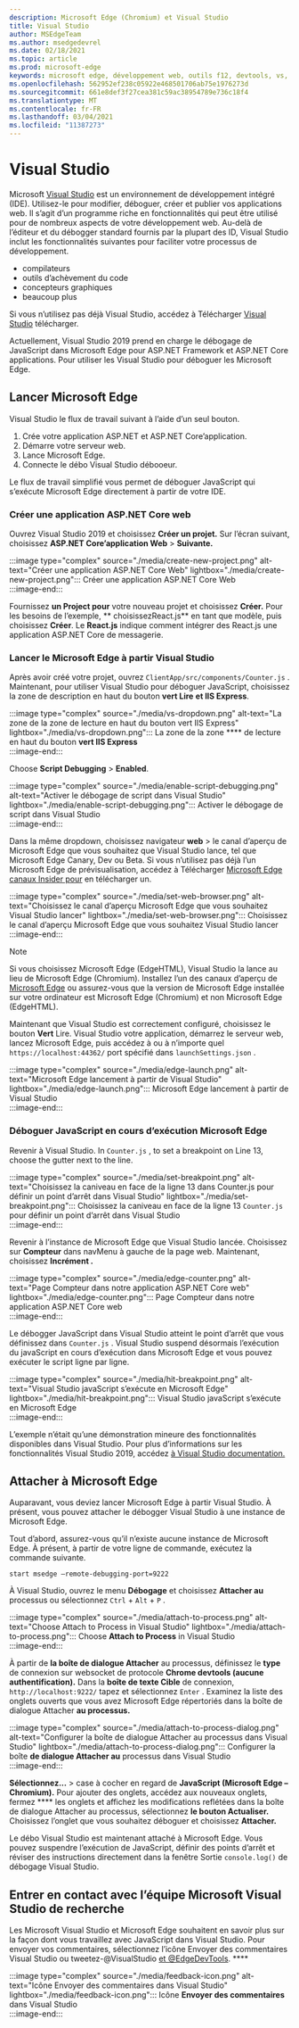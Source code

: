 ```yaml
---
description: Microsoft Edge (Chromium) et Visual Studio
title: Visual Studio
author: MSEdgeTeam
ms.author: msedgedevrel
ms.date: 02/18/2021
ms.topic: article
ms.prod: microsoft-edge
keywords: microsoft edge, développement web, outils f12, devtools, vs, visual studio, débogueur
ms.openlocfilehash: 562952ef238c05922e468501706ab75e1976273d
ms.sourcegitcommit: 661e8def3f27cea381c59ac38954789e736c18f4
ms.translationtype: MT
ms.contentlocale: fr-FR
ms.lasthandoff: 03/04/2021
ms.locfileid: "11387273"
---
```

# <a name="visual-studio"></a>Visual Studio  

Microsoft [Visual Studio][MicrosoftVisualstudioVs] est un environnement de développement intégré \(IDE\).   Utilisez-le pour modifier, déboguer, créer et publier vos applications web.  Il s’agit d’un programme riche en fonctionnalités qui peut être utilisé pour de nombreux aspects de votre développement web.  Au-delà de l’éditeur et du débogger standard fournis par la plupart des ID, Visual Studio inclut les fonctionnalités suivantes pour faciliter votre processus de développement.  

*   compilateurs  
*   outils d’achèvement du code  
*   concepteurs graphiques  
*   beaucoup plus  
    
Si vous n’utilisez pas déjà Visual Studio, accédez à Télécharger [Visual Studio][MicrosoftVisualstudioDownloads] télécharger.  

Actuellement, Visual Studio 2019 prend en charge le débogage de JavaScript dans Microsoft Edge pour ASP.NET Framework et ASP.NET Core applications.  Pour utiliser les Visual Studio pour déboguer les Microsoft Edge.  

## <a name="launch-microsoft-edge"></a>Lancer Microsoft Edge  

Visual Studio le flux de travail suivant à l’aide d’un seul bouton.  

1.  Crée votre application ASP.NET et ASP.NET Core’application.  
1.  Démarre votre serveur web.  
1.  Lance Microsoft Edge.  
1.  Connecte le débo Visual Studio débooeur.  
    
Le flux de travail simplifié vous permet de déboguer JavaScript qui s’exécute Microsoft Edge directement à partir de votre IDE.  

### <a name="create-a-new-aspnet-core-web-app"></a>Créer une application ASP.NET Core web  

Ouvrez Visual Studio 2019 et choisissez **Créer un projet.**  Sur l’écran suivant, choisissez **ASP.NET Core’application Web**  >  **Suivante.**  

:::image type="complex" source="./media/create-new-project.png" alt-text="Créer une application ASP.NET Core Web" lightbox="./media/create-new-project.png":::
   Créer une application ASP.NET Core Web  
:::image-end:::  

Fournissez **un Project pour** votre nouveau projet et choisissez **Créer.**  Pour les besoins de l’exemple, ** choisissezReact.js** en tant que modèle, puis choisissez **Créer**.  Le **React.js** indique comment intégrer des React.js une application ASP.NET Core de messagerie.  

### <a name="launch-microsoft-edge-from-visual-studio"></a>Lancer le Microsoft Edge à partir Visual Studio  

Après avoir créé votre projet, ouvrez `ClientApp/src/components/Counter.js` .  Maintenant, pour utiliser Visual Studio pour déboguer JavaScript, choisissez la zone de description en haut du bouton **vert Lire** **et IIS Express**.  

:::image type="complex" source="./media/vs-dropdown.png" alt-text="La zone de la zone de lecture en haut du bouton vert IIS Express" lightbox="./media/vs-dropdown.png":::
   La zone de la zone **** de lecture en haut du bouton **vert IIS Express**  
:::image-end:::  

Choose **Script Debugging**  >  **Enabled**.  

:::image type="complex" source="./media/enable-script-debugging.png" alt-text="Activer le débogage de script dans Visual Studio" lightbox="./media/enable-script-debugging.png":::
   Activer le débogage de script dans Visual Studio  
:::image-end:::  

Dans la même dropdown, choisissez navigateur **web** > le canal d’aperçu de Microsoft Edge que vous souhaitez que Visual Studio lance, tel que Microsoft Edge Canary, Dev ou Beta.  Si vous n’utilisez pas déjà l’un Microsoft Edge de prévisualisation, accédez à Télécharger [Microsoft Edge canaux Insider pour][MicrosoftedgeinsiderDownload] en télécharger un.  

:::image type="complex" source="./media/set-web-browser.png" alt-text="Choisissez le canal d’aperçu Microsoft Edge que vous souhaitez Visual Studio lancer" lightbox="./media/set-web-browser.png":::
   Choisissez le canal d’aperçu Microsoft Edge que vous souhaitez Visual Studio lancer  
:::image-end:::  

> [!NOTE]
> Si vous choisissez Microsoft Edge \(EdgeHTML\), Visual Studio la lance au lieu de Microsoft Edge \(Chromium\).  Installez l’un des canaux d’aperçu de [Microsoft Edge][MicrosoftedgeinsiderDownload] ou assurez-vous que la version de Microsoft Edge installée sur votre ordinateur est Microsoft Edge \(Chromium\) et non Microsoft Edge \(EdgeHTML\).  

Maintenant que Visual Studio est correctement configuré, choisissez le bouton **Vert** Lire.  Visual Studio votre application, démarrez le serveur web, lancez Microsoft Edge, puis accédez à ou à n’importe quel `https://localhost:44362/` port spécifié dans `launchSettings.json` .  

:::image type="complex" source="./media/edge-launch.png" alt-text="Microsoft Edge lancement à partir de Visual Studio" lightbox="./media/edge-launch.png":::
   Microsoft Edge lancement à partir de Visual Studio  
:::image-end:::  

### <a name="debug-javascript-running-in-microsoft-edge"></a>Déboguer JavaScript en cours d’exécution Microsoft Edge  

Revenir à Visual Studio.  In `Counter.js` , to set a breakpoint on Line 13, choose the gutter next to the line.  

:::image type="complex" source="./media/set-breakpoint.png" alt-text="Choisissez la caniveau en face de la ligne 13 dans Counter.js pour définir un point d’arrêt dans Visual Studio" lightbox="./media/set-breakpoint.png":::
   Choisissez la caniveau en face de la ligne 13 `Counter.js` pour définir un point d’arrêt dans Visual Studio  
:::image-end:::  

Revenir à l’instance de Microsoft Edge que Visual Studio lancée.  Choisissez sur **Compteur** dans navMenu à gauche de la page web.  Maintenant, choisissez **Incrément .**  

:::image type="complex" source="./media/edge-counter.png" alt-text="Page Compteur dans notre application ASP.NET Core web" lightbox="./media/edge-counter.png":::
   Page Compteur dans notre application ASP.NET Core web  
:::image-end:::  

Le débogger JavaScript dans Visual Studio atteint le point d’arrêt que vous définissez dans `Counter.js` .  Visual Studio suspend désormais l’exécution du javaScript en cours d’exécution dans Microsoft Edge et vous pouvez exécuter le script ligne par ligne.  

:::image type="complex" source="./media/hit-breakpoint.png" alt-text="Visual Studio javaScript s’exécute en Microsoft Edge" lightbox="./media/hit-breakpoint.png":::
   Visual Studio javaScript s’exécute en Microsoft Edge  
:::image-end:::  

L’exemple n’était qu’une démonstration mineure des fonctionnalités disponibles dans Visual Studio.  Pour plus d’informations sur les fonctionnalités Visual Studio 2019, accédez [à Visual Studio documentation.][VisualStudioWindowsIndex]  

## <a name="attach-to-microsoft-edge"></a>Attacher à Microsoft Edge  

Auparavant, vous deviez lancer Microsoft Edge à partir Visual Studio.  À présent, vous pouvez attacher le débogger Visual Studio à une instance de Microsoft Edge.  

Tout d’abord, assurez-vous qu’il n’existe aucune instance de Microsoft Edge.  À présent, à partir de votre ligne de commande, exécutez la commande suivante.  

```console
start msedge –remote-debugging-port=9222
```  

À Visual Studio, ouvrez le menu **Débogage** et choisissez **Attacher au** processus ou sélectionnez `Ctrl` + `Alt` + `P` .  

:::image type="complex" source="./media/attach-to-process.png" alt-text="Choose Attach to Process in Visual Studio" lightbox="./media/attach-to-process.png":::
   Choose **Attach to Process** in Visual Studio  
:::image-end:::  

À partir de **la boîte de dialogue Attacher** au processus, définissez le **type** de connexion sur websocket de protocole **Chrome devtools (aucune authentification).**  Dans la **boîte de texte Cible** de connexion, `http://localhost:9222/` tapez et sélectionnez `Enter` .  Examinez la liste des onglets ouverts que vous avez Microsoft Edge répertoriés dans la boîte de dialogue Attacher **au processus.**  

:::image type="complex" source="./media/attach-to-process-dialog.png" alt-text="Configurer la boîte de dialogue Attacher au processus dans Visual Studio" lightbox="./media/attach-to-process-dialog.png":::
   Configurer la boîte **de dialogue Attacher au** processus dans Visual Studio  
:::image-end:::  

**Sélectionnez...** > case à cocher en regard de **JavaScript (Microsoft Edge – Chromium).**  Pour ajouter des onglets, accédez aux nouveaux onglets, fermez **** les onglets et affichez les modifications reflétées dans la boîte de dialogue Attacher au processus, sélectionnez **le bouton Actualiser.**  Choisissez l’onglet que vous souhaitez déboguer et choisissez **Attacher.**  

Le débo Visual Studio est maintenant attaché à Microsoft Edge.  Vous pouvez suspendre l’exécution de JavaScript, définir des points d’arrêt et réviser des instructions directement dans la fenêtre Sortie `console.log()` de débogage Visual Studio.  

## <a name="getting-in-touch-with-the-microsoft-visual-studio-team"></a>Entrer en contact avec l’équipe Microsoft Visual Studio de recherche  

Les Microsoft Visual Studio et Microsoft Edge souhaitent en savoir plus sur la façon dont vous travaillez avec JavaScript dans Visual Studio.  Pour envoyer vos commentaires, sélectionnez l’icône Envoyer des commentaires Visual Studio ou tweetez-@VisualStudio [et @EdgeDevTools][TwitterIntentTweetViualstudioEdgdevtools]. ****  

:::image type="complex" source="./media/feedback-icon.png" alt-text="Icône Envoyer des commentaires dans Visual Studio" lightbox="./media/feedback-icon.png":::
   Icône **Envoyer des commentaires** dans Visual Studio  
:::image-end:::  

<!-- links -->  

[VisualStudioWindowsIndex]: /visualstudio/windows/index "Visual Studio documentation | Documents Microsoft"  

[MicrosoftVisualstudioDownloads]: https://visualstudio.microsoft.com/downloads "Télécharger Visual Studio"  
[MicrosoftVisualstudioVs]: https://visualstudio.microsoft.com/vs "Visual Studio IDE"  

[MicrosoftedgeinsiderDownload]: https://www.microsoftedgeinsider.com/download "Télécharger les canaux Microsoft Edge Insider"  

[TwitterIntentTweetViualstudioEdgdevtools]: https://twitter.com/intent/tweet?text=@VisualStudio+@EdgeDevTools "Tweet vers @VisualStudio et @EdgeDevTools | Twitter"  
